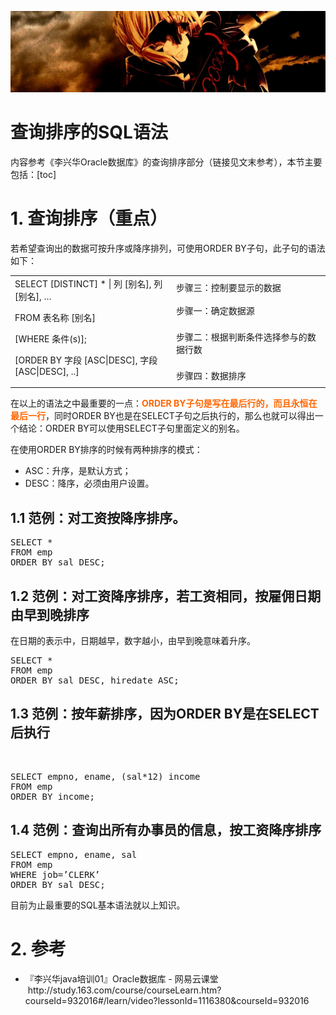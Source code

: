 [![header](../../../assets/header13.jpg)](https://yuenshome.github.io)

# 查询排序的SQL语法

内容参考《李兴华Oracle数据库》的查询排序部分（链接见文末参考），本节主要包括：[toc]<!--more-->
<h1>1. 查询排序（重点）</h1>
若希望查询出的数据可按升序或降序排列，可使用ORDER BY子句，此子句的语法如下：
<table width="584">
<tbody>
<tr>
<td rowspan="4" width="291">SELECT [DISTINCT] * | 列 [别名], 列 [别名], …

FROM 表名称 [别名]

[WHERE 条件(s)];

[ORDER BY 字段 [ASC|DESC], 字段 [ASC|DESC], ..]</td>
<td width="293">步骤三：控制要显示的数据</td>
</tr>
<tr>
<td width="293">步骤一：确定数据源</td>
</tr>
<tr>
<td width="293">步骤二：根据判断条件选择参与的数据行数</td>
</tr>
<tr>
<td width="293">步骤四：数据排序</td>
</tr>
</tbody>
</table>
在以上的语法之中最重要的一点：<strong><span style="color: #ff6600;">ORDER BY子句是写在最后行的，而且永恒在最后一行</span></strong>，同时ORDER BY也是在SELECT子句之后执行的，那么也就可以得出一个结论：ORDER BY可以使用SELECT子句里面定义的别名。

在使用ORDER BY排序的时候有两种排序的模式：
<ul>
	<li>ASC：升序，是默认方式；</li>
	<li>DESC：降序，必须由用户设置。</li>
</ul>
<h2><strong>1.1 范例</strong>：对工资按降序排序。</h2>
<pre class="lang:plsql decode:true">SELECT *
FROM emp
ORDER BY sal DESC;</pre>
<h2><strong>1.2 范例</strong>：对工资降序排序，若工资相同，按雇佣日期由早到晚排序</h2>
在日期的表示中，日期越早，数字越小，由早到晚意味着升序。
<pre class="lang:plsql decode:true">SELECT *
FROM emp
ORDER BY sal DESC, hiredate ASC;</pre>
<h2><strong>1.3 范例</strong>：按年薪排序，因为ORDER BY是在SELECT后执行</h2>
&nbsp;
<pre class="lang:plsql decode:true">SELECT empno, ename, (sal*12) income
FROM emp
ORDER BY income;</pre>
<h2><strong>1.4 范例</strong>：查询出所有办事员的信息，按工资降序排序</h2>
<pre class="lang:plsql decode:true">SELECT empno, ename, sal
FROM emp
WHERE job=’CLERK’
ORDER BY sal DESC;</pre>
目前为止最重要的SQL基本语法就以上知识。
<h1>2. 参考</h1>
<ul>
	<li>『李兴华java培训01』Oracle数据库 - 网易云课堂  http://study.163.com/course/courseLearn.htm?courseId=932016#/learn/video?lessonId=1116380&amp;courseId=932016</li>
</ul>
